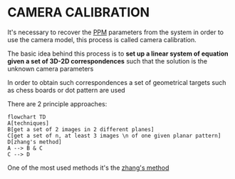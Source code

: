 # CAMERA CALIBRATION

It's necessary to recover the [PPM](PERSPECTIVE%20PROJECTION%20MATRIX.md) parameters from the system in order to use the camera model, this process is called camera calibration.

The basic idea behind this process is to **set up a linear system of equation given a set of 3D-2D correspondences** such that the solution is the unknown camera parameters 

In order to obtain such correspondences a set of geometrical targets such as chess boards or dot pattern are used

There are 2 principle approaches:

```mermaid
flowchart TD
A[techniques]
B[get a set of 2 images in 2 different planes]
C[get a set of n, at least 3 images \n of one given planar pattern]
D[zhang's method]
A --> B & C
C --> D 
```

One of the most used methods it's the [zhang's method](ZHANG%20METHOD.md)